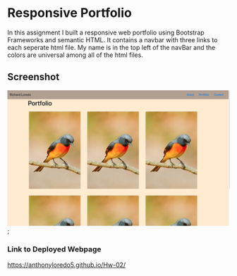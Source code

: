 # Responsive Portfolio

In this assignment I built a responsive web portfolio using Bootstrap Frameworks and semantic HTML. It contains a navbar with three links to each seperate html file. My name is in the top left of the navBar and the colors are universal among all of the html files.


## Screenshot 

![Screenshot](https://github.com/anthonyloredo5/Hw-02/blob/main/Assets/Images/Screen%20Shot%202020-12-15%20at%204.54.52%20PM.png);

### Link to Deployed Webpage

https://anthonyloredo5.github.io/Hw-02/
